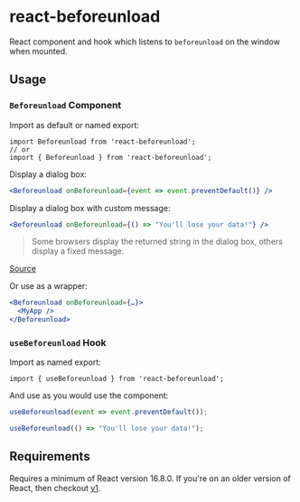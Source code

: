 # react-beforeunload

React component and hook which listens to `beforeunload` on the window when mounted.

## Usage

### `Beforeunload` Component

Import as default or named export:

```
import Beforeunload from 'react-beforeunload';
// or
import { Beforeunload } from 'react-beforeunload';
```

Display a dialog box:

```jsx
<Beforeunload onBeforeunload={event => event.preventDefault()} />
```

Display a dialog box with custom message:

```jsx
<Beforeunload onBeforeunload={() => "You'll lose your data!"} />
```

> Some browsers display the returned string in the dialog box, others display a fixed message.

[Source](https://developer.mozilla.org/en-US/docs/Web/Events/beforeunload)

Or use as a wrapper:

```jsx
<Beforeunload onBeforeunload={…}>
  <MyApp />
</Beforeunload>
```

### `useBeforeunload` Hook

Import as named export:

```
import { useBeforeunload } from 'react-beforeunload';
```

And use as you would use the component:

```jsx
useBeforeunload(event => event.preventDefault());
```

```jsx
useBeforeunload(() => "You'll lose your data!");
```

## Requirements

Requires a minimum of React version 16.8.0. If you're on an older version of React, then checkout [v1](https://github.com/jacobbuck/react-beforeunload/tree/v1).
